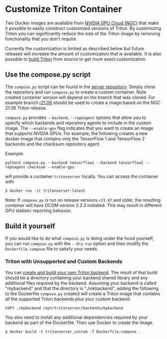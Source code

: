 <!--
# Copyright (c) 2020-2021, NVIDIA CORPORATION & AFFILIATES. All rights reserved.
#
# Redistribution and use in source and binary forms, with or without
# modification, are permitted provided that the following conditions
# are met:
#  * Redistributions of source code must retain the above copyright
#    notice, this list of conditions and the following disclaimer.
#  * Redistributions in binary form must reproduce the above copyright
#    notice, this list of conditions and the following disclaimer in the
#    documentation and/or other materials provided with the distribution.
#  * Neither the name of NVIDIA CORPORATION nor the names of its
#    contributors may be used to endorse or promote products derived
#    from this software without specific prior written permission.
#
# THIS SOFTWARE IS PROVIDED BY THE COPYRIGHT HOLDERS ``AS IS'' AND ANY
# EXPRESS OR IMPLIED WARRANTIES, INCLUDING, BUT NOT LIMITED TO, THE
# IMPLIED WARRANTIES OF MERCHANTABILITY AND FITNESS FOR A PARTICULAR
# PURPOSE ARE DISCLAIMED.  IN NO EVENT SHALL THE COPYRIGHT OWNER OR
# CONTRIBUTORS BE LIABLE FOR ANY DIRECT, INDIRECT, INCIDENTAL, SPECIAL,
# EXEMPLARY, OR CONSEQUENTIAL DAMAGES (INCLUDING, BUT NOT LIMITED TO,
# PROCUREMENT OF SUBSTITUTE GOODS OR SERVICES; LOSS OF USE, DATA, OR
# PROFITS; OR BUSINESS INTERRUPTION) HOWEVER CAUSED AND ON ANY THEORY
# OF LIABILITY, WHETHER IN CONTRACT, STRICT LIABILITY, OR TORT
# (INCLUDING NEGLIGENCE OR OTHERWISE) ARISING IN ANY WAY OUT OF THE USE
# OF THIS SOFTWARE, EVEN IF ADVISED OF THE POSSIBILITY OF SUCH DAMAGE.
-->

# Customize Triton Container

Two Docker images are available from [NVIDIA GPU Cloud
(NGC)](https://ngc.nvidia.com) that make it possible to easily
construct customized versions of Triton. By customizing Triton you can
significantly reduce the size of the Triton image by removing
functionality that you don't require.

Currently the customization is limited as described below but future
releases will increase the amount of customization that is available.
It is also possible to [build Triton](build.md#building-triton)
from source to get more exact customization.

## Use the compose.py script

The `compose.py` script can be found in the [server repository](https://github.com/triton-inference-server/server). Simply clone the repository and run `compose.py` to create a custom container. Note created container version will depend on the branch that was cloned. For example branch [r21.06](https://github.com/triton-inference-server/server/tree/r21.06) should be used to create a image based on the NGC 21.06 Triton release. 

`compose.py` provides `--backend`, `--repoagent` options that allow you to specify which backends and repository agents to include in the custom image. The `--enable-gpu` flag indicates that you want to create an image that supports NVIDIA GPUs. For example, the following creates a new docker image that contains only the TensorFlow 1 and TensorFlow 2 backends and the checksum repository agent.

Example:
```
python3 compose.py --backend tensorflow1 --backend tensorflow2 --repoagent checksum --enable-gpu
```
will provide a container `tritonserver` locally. You can access the container with
```
$ docker run -it tritonserver:latest
```

Note: If `compose.py` is run on release versions `r21.07` and older, the resulting container will have DCGM version 2.2.3 installed. This may result in different GPU statistic reporting behavior.

## Build it yourself

If you would like to do what `compose.py` is doing under the hood yourself, you can run `compose.py` with the `--dry-run` option and then modify the `Dockerfile.compose` file to satisfy your needs. 


### Triton with Unsupported and Custom Backends

You can [create and build your own Triton
backend](https://github.com/triton-inference-server/backend).  The
result of that build should be a directory containing your backend
shared library and any additional files required by the
backend. Assuming your backend is called "mybackend" and that the
directory is "./mkbackend", adding the following to the Dockerfile `compose.py`
created will create a Triton image that contains all the supported Triton backends plus your
custom backend.

```
COPY ./mybackend /opt/tritonserver/backends/mybackend
```

You also need to install any additional dependencies required by your
backend as part of the Dockerfile. Then use Docker to create the
image.

```
$ docker build -t tritonserver_custom -f Dockerfile.compose .
```
